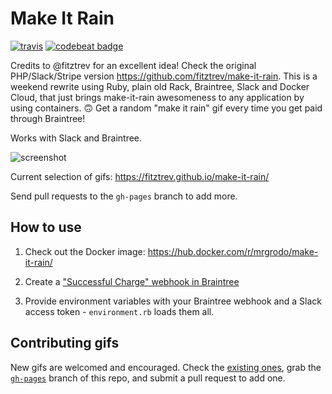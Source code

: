 # Make It Rain

[![travis](https://travis-ci.org/grodowski/make-it-rain.svg?branch=master)](https://travis-ci.org/grodowski/make-it-rain)
[![codebeat badge](https://codebeat.co/badges/408992a2-8ac4-4ac1-bd1e-29b404d9d46c)](https://codebeat.co/projects/github-com-grodowski-make-it-rain)

Credits to @fitztrev for an excellent idea! Check the original PHP/Slack/Stripe version https://github.com/fitztrev/make-it-rain. This is a weekend rewrite using Ruby, plain old Rack, Braintree, Slack and Docker Cloud, that just brings make-it-rain awesomeness to any application by using containers. 🙃 Get a random "make it rain" gif every time you get paid through Braintree!

Works with Slack and Braintree.

![screenshot](https://i.imgur.com/gU7gFBW.gif)

Current selection of gifs: https://fitztrev.github.io/make-it-rain/

Send pull requests to the `gh-pages` branch to add more.

## How to use

1) Check out the Docker image: https://hub.docker.com/r/mrgrodo/make-it-rain/

2) Create a ["Successful Charge" webhook in Braintree](https://developers.braintreepayments.com/guides/webhooks/overview)

2) Provide environment variables with your Braintree webhook and a Slack access token - `environment.rb` loads them all.

## Contributing gifs

New gifs are welcomed and encouraged. Check the [existing ones](https://github.com/fitztrev/make-it-rain/tree/gh-pages), grab the [`gh-pages`](https://github.com/fitztrev/make-it-rain/tree/gh-pages) branch of this repo, and submit a pull request to add one.
